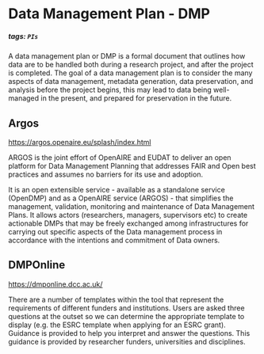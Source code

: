 # Data Management Plan - DMP
##### tags: `PIs`

A data management plan or DMP is a formal document that outlines how data are to be handled both during a research project, and after the project is completed. The goal of a data management plan is to consider the many aspects of data management, metadata generation, data preservation, and analysis before the project begins, this may lead to data being well-managed in the present, and prepared for preservation in the future.

## Argos
https://argos.openaire.eu/splash/index.html

ARGOS is the joint effort of OpenAIRE and EUDAT to deliver an open platform for Data Management Planning that addresses FAIR and Open best practices and assumes no barriers for its use and adoption.

It is an open extensible service - available as a standalone service (OpenDMP) and as a OpenAIRE service (ARGOS) - that simplifies the management, validation, monitoring and maintenance of Data Management Plans. It allows actors (researchers, managers, supervisors etc) to create actionable DMPs that may be freely exchanged among infrastructures for carrying out specific aspects of the Data management process in accordance with the intentions and commitment of Data owners. 


## DMPOnline
https://dmponline.dcc.ac.uk/

There are a number of templates within the tool that represent the requirements of different funders and institutions. Users are asked three questions at the outset so we can determine the appropriate template to display (e.g. the ESRC template when applying for an ESRC grant). Guidance is provided to help you interpret and answer the questions. This guidance is provided by researcher funders, universities and disciplines.